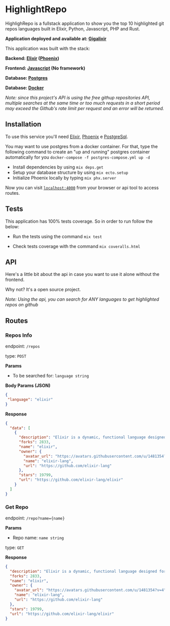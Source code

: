 # HighlightRepo

HighlighRepo is a fullstack application to show you the top 10 highlighted git repos 
languages built in Elixir, Python, Javascript, PHP and Rust.

**Application deployed and available at: [Gigalixir](https://highlight-repo.gigalixirapp.com/)** 

This application was built with the stack:

**Backend: [Elixir](https://elixir-lang.org) ([Phoenix](https://www.phoenixframework.org))**

**Frontend: [Javascript](https://developer.mozilla.org/pt-BR/docs/Web/JavaScript) (No framework)**

**Database: [Postgres](https://www.postgresql.org)**

**Database: [Docker](https://www.docker.com)**

*Note: since this project's API is using the free githup repositories API, multiple searches at the same time
or too much requests in a short period may exceed the Github's rate limit per request and an error will be returned.* 

## **Installation**

To use this service you'll need [Elixir](https://elixir-lang.org/install.html),
[Phoenix](https://hexdocs.pm/phoenix/installation.html) e [PostgreSql](https://www.postgresql.org/).

You may want to use postgres from a docker container. 
For that, type the following command to create an "up and running" postgres container automatically for you `docker-compose -f postgres-compose.yml up -d`

* Install dependencies by using `mix deps.get`
* Setup your database structure by using `mix ecto.setup`
* Initialize Phoenix locally by typing `mix phx.server`

Now you can visit [`localhost:4000`](http://localhost:4000) from your browser or api tool to access routes.

## **Tests**

This application has 100% tests coverage. So in order to run follow the below:

* Run the tests using the command `mix test`

* Check tests coverage with the command `mix coveralls.html`

## **API**

Here's a little bit about the api in case you want to use it alone without the frontend.

Why not? It's a open source project.

*Note: Using the api, you can search for ANY languages to get highlighted repos on github*

## **Routes**

### **Repos Info**

endpoint: `/repos`

type: `POST`

**Params**

* To be searched for: `language string`

**Body Params (JSON)**

```json
{
 "language": "elixir"
}
```

**Response**

```json
{
  "data": [
    {
      "description": "Elixir is a dynamic, functional language designed for building scalable and maintainable applications",
      "forks": 2833,
      "name": "elixir",
      "owner": {
        "avatar_url": "https://avatars.githubusercontent.com/u/1481354?v=4",
        "name": "elixir-lang",
        "url": "https://github.com/elixir-lang"
      },
      "stars": 19799,
      "url": "https://github.com/elixir-lang/elixir"
    }
  ]
}
```

### **Get Repo**

endpoint: `/repo?name={name}`

**Params**

* Repo name: `name string`

type: `GET`

**Response**

```json
{
  "description": "Elixir is a dynamic, functional language designed for building scalable and maintainable applications",
  "forks": 2833,
  "name": "elixir",
  "owner": {
    "avatar_url": "https://avatars.githubusercontent.com/u/1481354?v=4",
    "name": "elixir-lang",
    "url": "https://github.com/elixir-lang"
  },
  "stars": 19799,
  "url": "https://github.com/elixir-lang/elixir"
}
```

